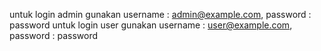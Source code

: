 untuk login admin gunakan username : admin@example.com, password : password
untuk login user gunakan username : user@example.com, password : password
